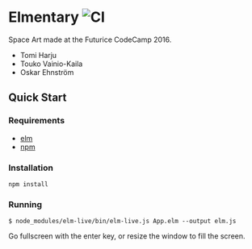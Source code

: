 # Elmentary ![CI](https://travis-ci.org/harjuto/elmentary.svg)

Space Art made at the Futurice CodeCamp 2016.

* Tomi Harju
* Touko Vainio-Kaila
* Oskar Ehnström

## Quick Start

### Requirements

* [elm](http://elm-lang.org/)
* [npm](https://nodejs.org/en/)

### Installation
```
npm install
```

### Running
```
$ node_modules/elm-live/bin/elm-live.js App.elm --output elm.js
```
Go fullscreen with the enter key, or resize the window to fill the screen.
